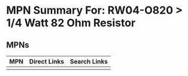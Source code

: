 



# MPN Summary For: RW04-O820 > 1/4 Watt 82 Ohm Resistor

## MPNs
  

|MPN|Direct Links|Search Links|
| :--- | :--- | :--- |
||||

